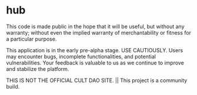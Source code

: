 # hub

This code is made public in the hope that it will be useful, but without any warranty; without even the implied warranty of merchantability or fitness for a particular purpose. 

This application is in the early pre-alpha stage. USE CAUTIOUSLY. Users may encounter bugs, incomplete functionalities, and potential vulnerabilities. Your feedback is valuable to us as we continue to improve and stabilize the platform.

THIS IS NOT THE OFFICIAL CULT DAO SITE. || This project is a community build.
